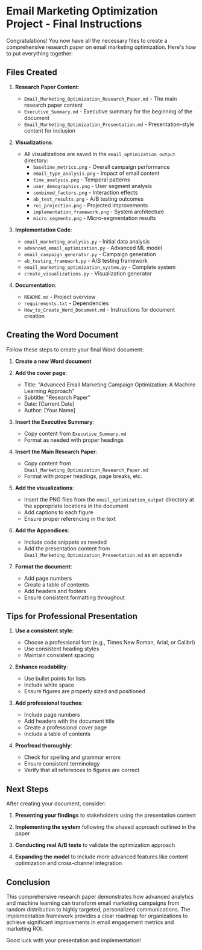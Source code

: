# Email Marketing Optimization Project - Final Instructions

Congratulations! You now have all the necessary files to create a comprehensive research paper on email marketing optimization. Here's how to put everything together:

## Files Created

1. **Research Paper Content**:
   - `Email_Marketing_Optimization_Research_Paper.md` - The main research paper content
   - `Executive_Summary.md` - Executive summary for the beginning of the document
   - `Email_Marketing_Optimization_Presentation.md` - Presentation-style content for inclusion

2. **Visualizations**:
   - All visualizations are saved in the `email_optimization_output` directory:
     - `baseline_metrics.png` - Overall campaign performance
     - `email_type_analysis.png` - Impact of email content
     - `time_analysis.png` - Temporal patterns
     - `user_demographics.png` - User segment analysis
     - `combined_factors.png` - Interaction effects
     - `ab_test_results.png` - A/B testing outcomes
     - `roi_projection.png` - Projected improvements
     - `implementation_framework.png` - System architecture
     - `micro_segments.png` - Micro-segmentation results

3. **Implementation Code**:
   - `email_marketing_analysis.py` - Initial data analysis
   - `advanced_email_optimization.py` - Advanced ML model
   - `email_campaign_generator.py` - Campaign generation
   - `ab_testing_framework.py` - A/B testing framework
   - `email_marketing_optimization_system.py` - Complete system
   - `create_visualizations.py` - Visualization generator

4. **Documentation**:
   - `README.md` - Project overview
   - `requirements.txt` - Dependencies
   - `How_to_Create_Word_Document.md` - Instructions for document creation

## Creating the Word Document

Follow these steps to create your final Word document:

1. **Create a new Word document**

2. **Add the cover page**:
   - Title: "Advanced Email Marketing Campaign Optimization: A Machine Learning Approach"
   - Subtitle: "Research Paper"
   - Date: [Current Date]
   - Author: [Your Name]

3. **Insert the Executive Summary**:
   - Copy content from `Executive_Summary.md`
   - Format as needed with proper headings

4. **Insert the Main Research Paper**:
   - Copy content from `Email_Marketing_Optimization_Research_Paper.md`
   - Format with proper headings, page breaks, etc.

5. **Add the visualizations**:
   - Insert the PNG files from the `email_optimization_output` directory at the appropriate locations in the document
   - Add captions to each figure
   - Ensure proper referencing in the text

6. **Add the Appendices**:
   - Include code snippets as needed
   - Add the presentation content from `Email_Marketing_Optimization_Presentation.md` as an appendix

7. **Format the document**:
   - Add page numbers
   - Create a table of contents
   - Add headers and footers
   - Ensure consistent formatting throughout

## Tips for Professional Presentation

1. **Use a consistent style**:
   - Choose a professional font (e.g., Times New Roman, Arial, or Calibri)
   - Use consistent heading styles
   - Maintain consistent spacing

2. **Enhance readability**:
   - Use bullet points for lists
   - Include white space
   - Ensure figures are properly sized and positioned

3. **Add professional touches**:
   - Include page numbers
   - Add headers with the document title
   - Create a professional cover page
   - Include a table of contents

4. **Proofread thoroughly**:
   - Check for spelling and grammar errors
   - Ensure consistent terminology
   - Verify that all references to figures are correct

## Next Steps

After creating your document, consider:

1. **Presenting your findings** to stakeholders using the presentation content

2. **Implementing the system** following the phased approach outlined in the paper

3. **Conducting real A/B tests** to validate the optimization approach

4. **Expanding the model** to include more advanced features like content optimization and cross-channel integration

## Conclusion

This comprehensive research paper demonstrates how advanced analytics and machine learning can transform email marketing campaigns from random distribution to highly targeted, personalized communications. The implementation framework provides a clear roadmap for organizations to achieve significant improvements in email engagement metrics and marketing ROI.

Good luck with your presentation and implementation!

